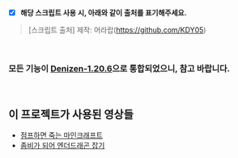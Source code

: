 * [x] **해당 스크립트 사용 시, 아래와 같이 출처를 표기해주세요.**

> [스크립트 출처] 제작: 어라랍(https://github.com/KDY05)

<br/>

### 모든 기능이 [Denizen-1.20.6](https://github.com/uniqueleru/Denizen-1.20.6)으로 통합되었으니, 참고 바랍니다.

<br/>

## 이 프로젝트가 사용된 영상들

* [점프하면 죽는 마인크래프트](https://www.youtube.com/watch?v=NQivQFAErGE)
* [좀비가 되어 엔더드래곤 잡기](https://www.youtube.com/watch?v=1vUNvfwBYyc)
